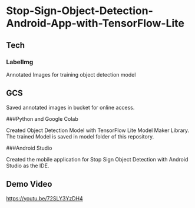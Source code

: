 # Stop-Sign-Object-Detection-Android-App-with-TensorFlow-Lite

## Tech

### LabelImg

Annotated Images for training object detection model

## GCS

Saved annotated images in bucket for online access.

###Python and Google Colab

Created Object Detection Model with TensorFlow Lite Model Maker Library. The trained Model is saved in model folder of this repository.

###Android Studio

Created the mobile application for Stop Sign Object Detection with Android Studio as the IDE.

## Demo Video

https://youtu.be/72SLY3YzDH4
